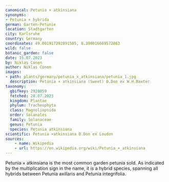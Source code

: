 ```yaml
---
canonical: Petunia × atkinsiana
synonyms:
- Petunia × hybrida
german: Garten-Petunie
location: Stadtgarten
city: Karlsruhe
country: Germany
coordinates: 49.001917292891505, 8.398016669572863
wild: false
botanic_garden: false
date: 15.07.2023
by: Niklas Conen
author: Niklas Conen
images:
- path: plants/germany/petunia_x_atkinsiana/petunia_1.jpg
  description: Petunia × atkinsiana (Sweet) D.Don ex W.H.Baxter
taxonomy:
  gbifkey: 2928859
  fetched: 28.07.2023
  kingdom: Plantae
  phylum: Tracheophyta
  class: Magnoliopsida
  order: Solanales
  family: Solanaceae
  genus: Petunia
  species: Petunia atkinsiana
scientific: Petunia ×atkinsiana D.Don ex Loudon
sources:
    - name: Wikipedia
    - url: https://en.wikipedia.org/wiki/Petunia_×_atkinsiana
---
```


Petunia × atkinsiana is the most common garden petunia sold. As indicated by the multiplication sign in the name, it is a hybrid species, spanning all hybrids between Petunia axillaris and Petunia integrifolia.


